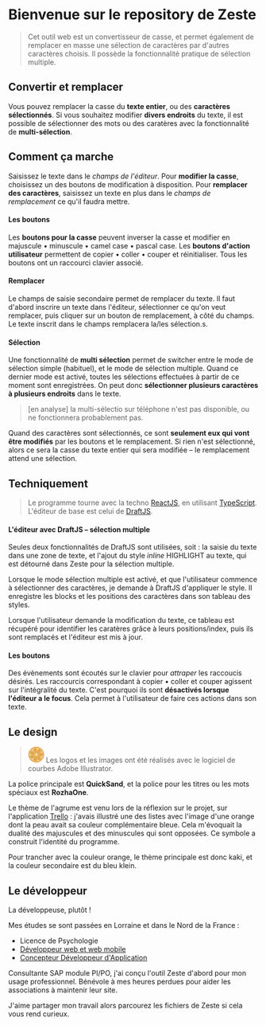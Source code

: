 # Bienvenue sur le repository de Zeste
> Cet outil web est un convertisseur de casse, et permet également de remplacer en masse une sélection de caractères par d'autres caractères choisis. Il possède la fonctionnalité pratique de sélection multiple.

## Convertir et remplacer
Vous pouvez remplacer la casse du **texte entier**, ou des **caractères sélectionnés**.
Si vous souhaitez modifier **divers endroits** du texte, il est possible de sélectionner des mots ou des caratères avec la fonctionnalité de **multi-sélection**.

## Comment ça marche
Saisissez le texte dans le *champs de l'éditeur*. Pour **modifier la casse**, choisissez un des boutons de modification à disposition. Pour **remplacer des caractères**, saisissez un texte en plus dans le *champs de remplacement* ce qu'il faudra mettre.

#### Les boutons
Les **boutons pour la casse** peuvent inverser la casse et modifier en majuscule • minuscule • camel case • pascal case.
Les **boutons d'action utilisateur** permettent de copier • coller • couper et réinitialiser.
Tous les boutons ont un raccourci clavier associé.

#### Remplacer
Le champs de saisie secondaire permet de remplacer du texte. Il faut d'abord inscrire un texte dans l'éditeur, sélectionner ce qu'on veut remplacer, puis cliquer sur un bouton de remplacement, à côté du champs. Le texte inscrit dans le champs remplacera la/les sélection.s.

#### Sélection
Une fonctionnalité de **multi sélection** permet de switcher entre le mode de sélection simple (habituel), et le mode de sélection multiple. Quand ce dernier mode est activé, toutes les sélections effectuées à partir de ce moment sont enregistrées. On peut donc **sélectionner plusieurs caractères à plusieurs endroits** dans le texte.

> [en analyse] la multi-sélectio sur téléphone n'est pas disponible, ou ne fonctionnera probablement pas.

Quand des caractères sont sélectionnés, ce sont **seulement eux qui vont être modifiés** par les boutons et le remplacement. Si rien n'est sélectionné, alors ce sera la casse du texte entier qui sera modifiée – le remplacement attend une sélection.

## Techniquement
> Le programme tourne avec la techno [ReactJS](https://react.dev/), en utilisant [TypeScript](https://www.typescriptlang.org/). L'éditeur de base est celui de [DraftJS](https://draftjs.org/).

#### L'éditeur avec DraftJS – sélection multiple
Seules deux fonctionnalités de DraftJS sont utilisées, soit : la saisie du texte dans une zone de texte, et l'ajout du style *inline* HIGHLIGHT au texte, qui est détourné dans Zeste pour la sélection multiple.

Lorsque le mode sélection multiple est activé, et que l'utilisateur commence à sélectionner des caractères, je demande à DraftJS d'appliquer le style. Il enregistre les blocks et les positions des caractères dans son tableau des styles.

Lorsque l'utilisateur demande la modification du texte, ce tableau est récupéré pour identifier les caratères grâce à leurs positions/index, puis ils sont remplacés et l'éditeur est mis à jour.

#### Les boutons 
Des évènements sont écoutés sur le clavier pour *attraper* les raccoucis désirés.
Les raccourcis correspondant à copier • coller et couper agissent sur l'intégralité du texte. C'est pourquoi ils sont **désactivés lorsque l'éditeur a le focus**. Cela permet à l'utilisateur de faire ces actions dans son texte.

## Le design
> ![Logo Zeste](/public/favicon32.png) Les logos et les images ont été réalisés avec le logiciel de courbes Adobe Illustrator.

La police principale est **QuickSand**, et la police pour les titres ou les mots spéciaux est **RozhaOne**.

Le thème de l'agrume est venu lors de la réflexion sur le projet, sur l'application [Trello](https://trello.com/fr) : j'avais illustré une des listes avec l'image d'une orange dont la peau avait sa couleur complémentaire bleue. Cela m'évoquait la dualité des majuscules et des minuscules qui sont opposées. Ce symbole a construit l'identité du programme.

Pour trancher avec la couleur orange, le thème principale est donc kaki, et la couleur secondaire est du bleu klein.

## Le développeur
La développeuse, plutôt !

Mes études se sont passées en Lorraine et dans le Nord de la France :
* Licence de Psychologie
* [Développeur web et web mobile](https://www.francecompetences.fr/recherche/rncp/37674/)
* [Concepteur Développeur d'Application](https://www.francecompetences.fr/recherche/rncp/37873/)

Consultante SAP module PI/PO, j'ai conçu l'outil Zeste d'abord pour mon usage professionnel.
Bénévole à mes heures perdues pour aider les associations à maintenir leur site.

J'aime partager mon travail alors parcourez les fichiers de Zeste si cela vous rend curieux.